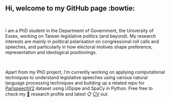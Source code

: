 ## Hi, welcome to my GitHub page :bowtie:

<br />

I am a PhD student in the Department of Government, the University of Essex, working on Taiwan legislative politics (and beyond). My research interests are mainly in political polarisation on congressional roll calls and speeches, and particularly in how electoral motives shape preference, representation and ideological positionings. 

<br />

Apart from my PhD project, I’m currently working on applying computational techniques to understand legislative speeches using various natural language processing techniques and building up a related repo for [ParlspeechV2](https://github.com/yl17124/Parliament-Speech-Processing-Python) dataset using UDpipe and SpaCy in Python. Free free to check my [📂](https://yl17124.github.io/project/) research profile and latest :clipboard: [CV](https://raw.githack.com/yl17124/CV/master/CV.pdf) out.

